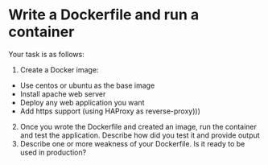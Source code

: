 # Write a Dockerfile and run a container

Your task is as follows:

1. Create a Docker image:
  * Use centos or ubuntu as the base image
  * Install apache web server
  * Deploy any web application you want
  * Add https support (using HAProxy as reverse-proxy)))
2. Once you wrote the Dockerfile and created an image, run the container and test the application. Describe how did you test it and provide output
3. Describe one or more weakness of your Dockerfile. Is it ready to be used in production?
